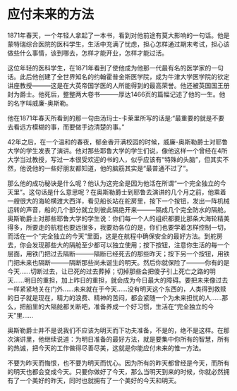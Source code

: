 # 应付未来的方法


1871年春天，一个年轻人拿起了一本书，看到对他前途有莫大影响的一句话。他是蒙特瑞综合医院的医科学生，生活中充满了忧虑，担心怎样通过期末考试，担心该做些什么事情，该到哪去，怎样才能开业，怎样才能过活。  

这位年轻的医科学生，在1871年看到了使他成为他那一代最有名的医学家的一句话。此后他创建了全世界知名的约翰霍普金斯医学院，成为牛津大学医学院的钦定讲座教授———这是在大英帝国学医的人所能得到的最高荣誉。他还被英国国王册封为爵士。他死后，整整两大卷书———厚达1466页的篇幅记述了他的一生。他的名字叫威廉-奥斯勒。  

他在1871年春天所看到的那一句由汤玛士-卡莱里所写的话是:“最重要的就是不要去看远方模糊的事，而要做手边清楚的事。”  

42年之后，在一个温和的春夜，郁金香开满校园的时候，威廉-奥斯勒爵士对耶鲁大学的学生发表了演讲。他对那些耶鲁大学的学生们说，像他这样一个曾经在4所大学当过教授，写过一本很受欢迎的书的人，似乎应该有“特殊的头脑”，但其实不然，他说他的一些好朋友都知道，他的脑筋其实是“最普通不过了”。  

那么他的成功秘诀是什么呢？他认为这完全是因为他活在所谓“一个完全独立的今天里”。这句话是什么意思呢？在奥斯勒爵士到耶鲁去演讲的几个月之前，他乘着一艘很大的海轮横渡大西洋，看见船长站在舵房里，按下一个按钮，发出一阵机械运转的声音，船的几个部分就立刻彼此隔绝开来———隔成几个完全防水的隔舱。奥斯勒爵士对那些耶鲁大学的学生说：你们每一个人的组织都要比那条大海轮精美得多，所要走的航程也要远很多，我要劝各位的是，你们也要学着怎样控制一切，而活在一个“完全独立的今天”里面，这是在航程中确保安全的最好方法。到舵房去，你会发现那些大的隔舱至少都可以独立使用；按下按钮，注意你生活的每一个层面，用铁门把过去隔断———隔断已经死去的那些昨天；按下另一个按钮，用铁门把未来也隔断———隔断那些尚未诞生的明天。然后你就保险了———你有的是今天……切断过去，让已死的过去葬掉；切掉那些会把傻子引上死亡之路的明天……明日的重担，加上昨日的重担，就会成为今日最大的障碍。要把未来像过去一样紧紧地关在门外……未来就在于今天……没有明天这个东西的，人类得到救赎的日子就是现在，精力的浪费、精神的苦闷，都会紧随一个为未来担忧的人……那么，把船里的大隔舱都关断吧，准备养成一个好习惯，生活在“完全独立的今天”里……  

奥斯勒爵士并不是说我们不应该为明天而下功夫准备，不是的，绝不是这样。在那次演讲里，他继续说道：为明日准备的最好方法，就是要集中你所有的智慧，所有的热诚，把今天的工作做得尽善尽美，这就是你能应付未来的惟一方法。  

不要为昨天而悔恨，也不要为明天而忧心。因为所有的昨天都曾经是今天，而所有的明天也都会变成今天。只要你做好了今天，那么当明天到来的时候，你就必然拥有了一个美好的昨天，同时也就拥有了一个美好的今天和明天。
  